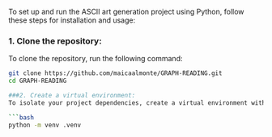 To set up and run the ASCII art generation project using Python, follow these steps for installation and usage:

 ### 1. Clone the repository:
To clone the repository, run the following command:

```bash
git clone https://github.com/maicaalmonte/GRAPH-READING.git
cd GRAPH-READING

###2. Create a virtual environment:
To isolate your project dependencies, create a virtual environment with the following command:

```bash
python -m venv .venv


